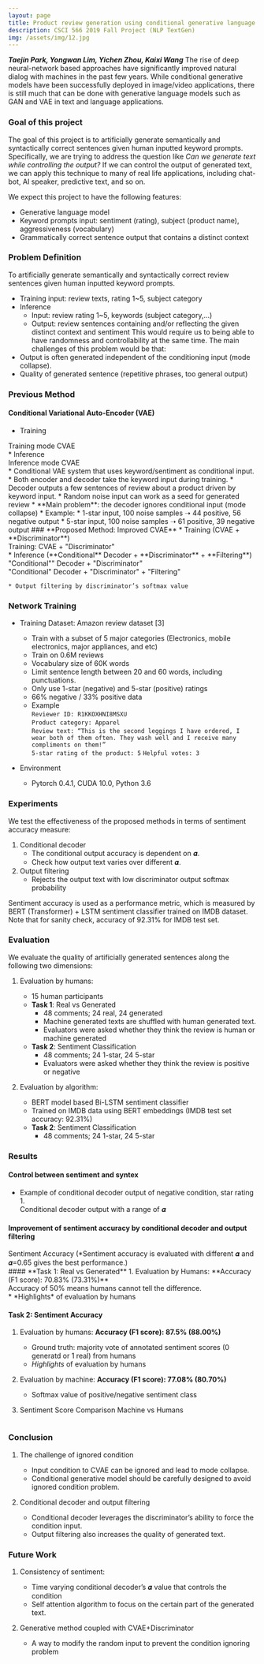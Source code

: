 ```yaml
---
layout: page
title: Product review generation using conditional generative language model
description: CSCI 566 2019 Fall Project (NLP TextGen)
img: /assets/img/12.jpg
---
```

**_Taejin Park, Yongwan Lim, Yichen Zhou, Kaixi Wang_**
The rise of deep neural-network based approaches have significantly improved natural dialog with machines in the past few years. While conditional generative models have been successfully deployed in image/video applications, there is still much that can be done with generative language models such as GAN and VAE in text and language applications. 
### **Goal of this project**
The goal of this project is to artificially generate semantically and syntactically correct sentences given human inputted keyword prompts. Specifically, we are trying to address the question like *Can we generate text while controlling the output?* If we can control the output of generated text, we can apply this technique to many of real life applications, including chat-bot, AI speaker, predictive text, and so on. 
<!--<div class="img_row">
<img class="col three left" src="{{ site.baseurl }}/assets/img/project1_fig1.png" alt="" title="fig1"/>
</div>-->
We expect this project to have the following features:
* Generative language model
* Keyword prompts input: sentiment (rating), subject (product name), aggressiveness (vocabulary)
* Grammatically correct sentence output that contains a distinct context
### **Problem Definition**
To artificially generate semantically and syntactically correct review sentences given human inputted keyword prompts.  
* Training input: review texts, rating 1~5, subject category
* Inference
    * Input: review rating 1~5, keywords (subject category,...)
    * Output: review sentences containing and/or reflecting the given distinct context and sentiment
This would require us to being able to have randomness and controllability at the same time.
The main challenges of this problem would be that:
* Output is often generated independent of the conditioning input (mode collapse).
* Quality of generated sentence (repetitive phrases, too general output) 
### **Previous Method**
#### Conditional Variational Auto-Encoder (VAE)
* Training
<div class="img_row">
<img class="col three left" src="{{ site.baseurl }}/assets/img/project1_fig2.png" alt="" title="fig2"/>
</div>
<div class="col three caption">
Training mode CVAE
</div>
* Inference
<div class="img_row">
<img class="col three left" src="{{ site.baseurl }}/assets/img/project1_fig3.png" alt="" title="fig3"/>
</div>
<div class="col three caption">
Inference mode CVAE
</div>
* Conditional VAE system that uses keyword/sentiment as conditional input.
* Both encoder and decoder take the keyword input during training. 
* Decoder outputs a few sentences of review about a product driven by keyword input.
* Random noise input can work as a seed for generated review
* **Main problem**: the decoder ignores conditional input (mode collapse)
    * Example: 
        * 1-star input, 100 noise samples ➝  44 positive, 56 negative output 
        * 5-star input, 100 noise samples ➝  61 positive, 39 negative output 
### **Proposed Method: Improved CVAE**
* Training (CVAE + **Discriminator**) 
<div class="img_row">
<img class="col three left" src="{{ site.baseurl }}/assets/img/project1_fig4.png" alt="" title="fig4"/>
</div>
<div class="col three caption">
Training: CVAE + "Discriminator"
</div>
* Inference (**Conditional** Decoder + **Discriminator** + **Filtering**)
    <div class="img_row">
    <img class="col three left" src="{{ site.baseurl }}/assets/img/project1_fig5.png" alt="" title="fig5"/>
    </div>
    <div class="col three caption">
    "Conditional"" Decoder + "Discriminator"
    </div>
    <div class="img_row">
    <img class="col three left" src="{{ site.baseurl }}/assets/img/project1_fig6.png" alt="" title="fig6"/>
    </div>
    <div class="col three caption">
    "Conditional" Decoder + "Discriminator" + "Filtering"
    </div>
    
    * Output filtering by discriminator’s softmax value
    
    
### **Network Training**
* Training Dataset:  Amazon review dataset [3]
    * Train with a subset of 5 major categories (Electronics, mobile electronics, major appliances, and etc)
    * Train on 0.6M reviews
    * Vocabulary size of 60K words
    * Limit sentence length between 20 and 60 words, including punctuations.
    * Only use 1-star (negative) and 5-star (positive) ratings
    * 66% negative / 33% positive data
    * Example  
        `Reviewer ID: R1KKOXHNI8MSXU`  
        `Product category: Apparel`  
        `Review text: “This is the second leggings I have ordered, I wear both of them often. They wash well and I receive many compliments on them!”`  
        `5-star rating of the product: 5` 
        `Helpful votes: 3`
        
* Environment
    * Pytorch 0.4.1, CUDA 10.0, Python 3.6
### **Experiments**
We test the effectiveness of the proposed methods in terms of sentiment accuracy measure:
1. Conditional decoder
    * The conditional output accuracy is dependent on 𝜶.
    * Check how output text varies over different 𝜶.  
1. Output filtering
    * Rejects the output text with low discriminator output softmax probability
        
Sentiment accuracy is used as a performance metric, which is measured by BERT (Transformer) + LSTM sentiment classifier trained on IMDB dataset. Note that for sanity check, accuracy of 92.31% for IMDB test set.
### **Evaluation**
We evaluate the quality of artificially generated sentences along the following two dimensions:
1. Evaluation by humans:
    * 15 human participants   
    * **Task 1**: Real vs Generated 
        * 48 comments; 24 real, 24 generated
        * Machine generated texts are shuffled with human generated text.
        * Evaluators were asked whether they think the review is human or machine generated
    * **Task 2**: Sentiment Classification 
        * 48 comments; 24 1-star, 24 5-star
        * Evaluators were asked whether they think the review is positive or negative
    
1. Evaluation by algorithm:
    * BERT model based Bi-LSTM sentiment classifier
    * Trained on IMDB data using BERT embeddings (IMDB test set accuracy: 92.31%)
    * **Task 2**: Sentiment Classification 
        * 48 comments; 24 1-star, 24 5-star
### **Results**
#### **Control between sentiment and syntex**   
* Example of conditional decoder output of negative condition,  star rating 1.
    <div class="img_row">
    <img class="col three left" src="{{ site.baseurl }}/assets/img/project1_fig8.png" alt="" title="fig8"/>
    </div>
    <div class="col three caption">
    Conditional decoder output with a range of 𝜶
    </div>
#### **Improvement of sentiment accuracy by conditional decoder and output filtering**
<div class="img_row">
<img class="col three left" src="{{ site.baseurl }}/assets/img/project1_fig9.png" alt="" title="fig9"/>
</div>
<div class="col two caption">
Sentiment Accuracy 
(*Sentiment accuracy is evaluated with different 𝜶 and 𝜶=0.65 gives the best performance.)
</div>
<!--|         | No Conditional Decoder (𝜶=0) | Conditional Decoder (𝜶=0.65*) | -->
<!--    | :-------------: |-------------| -----|| ------------- |-->
<!--    | Sentiment Accuracy | right-aligned | $1600 |-->
#### **Task 1: Real vs Generated**
1. Evaluation by Humans:
    **Accuracy (F1 score): 70.83% (73.31%)**
    <div class="img_row">
    <img class="col three left" src="{{ site.baseurl }}/assets/img/project1_fig10.png" alt="" title="fig10"/>
    </div>
    <div class="col three caption">
    Accuracy of 50% means humans cannot tell the difference.
    </div>
    * *Highlights* of evaluation by humans
    <div class="img_row">
    <img class="col three left" src="{{ site.baseurl }}/assets/img/project1_fig11.png" alt="" title="fig11"/>
    </div>
        
<!--            **GOOD** -->
<!--            (*More than 90% are fooled*)-->
<!--        -->
<!--            `these speakers are not the best sounding radio i have tried . i have had it for a few months and it stopped working . i am very disappointed in the quality of the product .`-->
<!--            -->
<!--            `this thing rocks ! ! ! ! easy to carry and works great . i can even see the difference in the picture and the sound quality is good .`-->
<!--            -->
<!--            `it has great sound , and the volume was quite adequate . easy to use and it was easy to set up . i like the way it is supposed to be .`-->
<!---->
<!--            **BAD** -->
<!--            (*Nobody was fooled*)-->
<!--            -->
<!--            `i have had this battery for a few years now and i **have no complaints** . so far this is a terrible product .`-->
<!--            -->
<!--            `pro is a great product . the only problem is that the unit is not compatible with the unit , but the battery is dead . i have to recharge it with a different charger .`-->
<!--            -->
<!--            `i have had this tv for over a year and have had it for a month and then just stopped working . i have had it for a month and now it has a great picture . `-->
      
#### **Task 2: Sentiment Accuracy**
1. Evaluation by humans:
 **Accuracy (F1 score):  87.5% (88.00%)**
    * Ground truth: majority vote of annotated sentiment scores (0 generatd or 1 real) from humans 
    * *Highlights* of evaluation by humans
    <div class="img_row">
    <img class="col three left" src="{{ site.baseurl }}/assets/img/project1_fig12.png" alt="" title="fig12"/>
    </div>
    
2. Evaluation by machine:
 **Accuracy (F1 score): 77.08% (80.70%)**
      * Softmax value of positive/negative sentiment class
3. Sentiment Score Comparison Machine vs Humans
  <div class="img_row">
  <img class="col three left" src="{{ site.baseurl }}/assets/img/project1_fig7.png" alt="" title="fig7"/>
  </div>
 
### **Conclusion**
1.  The challenge of ignored condition
    * Input condition to CVAE can be ignored and lead to mode collapse.
    * Conditional generative model should be carefully designed to avoid ignored condition problem.
 
1. Conditional decoder and output filtering 
    * Conditional decoder leverages the discriminator’s ability to force the condition input.
    * Output filtering also increases the quality of generated text.
 
 
### **Future Work**
1. Consistency of sentiment:
    * Time varying conditional decoder’s 𝜶 value that controls the condition 
    * Self attention algorithm to focus on the certain part of the generated text.
 
1. Generative method coupled with CVAE+Discriminator
    * A way to modify the random input to prevent the condition ignoring problem
 
 
<!--Some preliminary results from the prototype models-->
<!---->
<!--1. CVAE output examples: Trained on 800,000 musical instrument section comments. Star rating of 5 was given as condition for CVAE model.-->
<!---->
<!--    * *Example 1*<br/>-->
<!--        `<sos> i have been using this for a few months now and i am very pleased with the quality of the sound . the sound is very good and the sound is very good . i have a pair of these in my studio and they are very comfortable  . <eos>`-->
<!---->
<!--    * *Example 2*<br/>-->
<!--       `<sos> i bought this for my son for christmas . he loves it . he has a lot of fun with it  . <eos> `-->
<!---->
<!--    * *Example 3*<br/>-->
<!--        `<sos> i love this microphone . i use it for my karaoke and it works great . i have a lot of fun with it . <eos>`-->
<!---->
<!--2.  GPT-2 language model examples: (unconditioned baseline)-->
<!---->
<!--    * *Example 1*<br/>-->
<!--        `The Contour Brush is a makeup brush that features majorly angled bristles and highly curated fine-sprinkle trays. Its medium size bristles on outward strokes makes it ideal for applied color and volumizing/contour techniques. Its single-handler mode allows for easy control and produces clean product, while elegant design accentuates the product's natural beauty. The contour brush requires a firm grip on the handle, utilized to control the crooked strokes that are most desired by makeup artists.`-->
<!--        -->
<!--    * *Example 2*<br/>-->
<!--        `Using this brush comes with a few different application techniques. First, you should apply your face powder using a straight, wide, upward stroke over the center, and play around with type of product to get the correct color. Then, use the medium type of powder brushes to apply powders to remove excess product with the downward strokes. Lastly, use the contour brush to apply the eyeshadow. Don't forget to dry the blush brush after to prevent rolling and contamination!`-->
<!---->
<!--    * Observations: -->
<!--        * Sampling methods have significant effects on results and intermediate training does not necessarily entail better accuracy-->
<!--        * Focus on language modeling has greatest potential to increase performance-->
